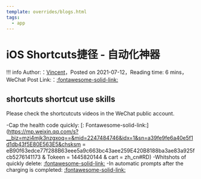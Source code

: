 ```yaml
---
template: overrides/blogs.html
tags:
  - app
---
```


# iOS Shortcuts捷径 - 自动化神器

!!! info
    Author:：[Vincent](https://github.com/Realvincentyuan)，Posted on 2021-07-12，Reading time: 6 mins，WeChat Post Link:：[:fontawesome-solid-link:](https://mp.weixin.qq.com/s?__biz=MzI4Mjk3NzgxOQ==&mid=2247484746&idx=1&sn=a39fe9fe6a40ee5f1db43f5e80e563e5&chksm=eb90f63edce77f288b63eee5aa9c663bc43a6ee259e420b8188ba3ae83a925fcb5276141ee73&token=1445820144&lang=zh_CN#rd)

## shortcuts shortcut use skills


Please check the shortcutcuts videos in the WeChat public account.


-Cap the health code quickly:
[: Fontawesome-solid-link:] (https://mp.weixin.qq.com/s?__biz=mzi4mjk3nzgxoq==&mid=2247484746&idx=1&sn=a39fe9fe6a40e5f1d1db43f5E80E563E5&chsksm = eB90f63edce77f288B63eee5a9c663bc43aee259E420B8188ba3ae83a925fcb5276141173 & Tokeen = 1445820144 & cart = zh_cn#RD)
-Whitshots of quickly delete:
[:fontawesome-solid-link:](https://mp.weixin.qq.com/s?__biz=MzI4Mjk3NzgxOQ==&mid=2247484754&idx=1&sn=3371a441c88a5b84c38f7fd1200b2700&chksm=eb90f626dce77f30b5d39aab0443b9d7d41f6b98c3c8f0fadf7ecfc59dca3de29aef84975593&token=1017541357&lang=zh_CN#rd)
-In automatic prompts after the charging is completed:
[:fontawesome-solid-link:](https://mp.weixin.qq.com/s?__biz=MzI4Mjk3NzgxOQ==&mid=2247484762&idx=1&sn=70d5cefb2eb137cfef4af54574c397d2&chksm=eb90f62edce77f38788987ffb022de00924c1dbf68d19969f70d59a9e6060eea02b6f91c2a38&token=1017541357&lang=zh_CN#rd)